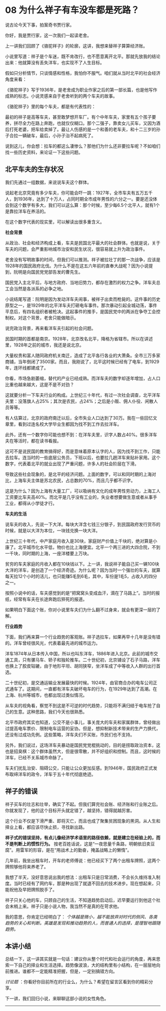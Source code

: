 # 08 为什么祥子有车没车都是死路？

说古论今天下事，拍案奇书贾行家。

你好，我是贾行家，这一次我们一起读老舍。

上一讲我们回顾了《骆驼祥子》的轮廓，这讲，我想来替祥子算算经济账。

小说里写道：祥子是个车迷，既不肯改行，也不愿意离开北平。那就先放我的结论出来：他就算没有丢失洋车，也实现不了人生目标。

假如只分析情节，只谈情感和性格，我怕你不服气。咱们就从当时北平的社会经济角度来看：

《骆驼祥子》写于1936年，是老舍成为职业作家之后的第一部长篇，也是他写作成熟的标志。小说灵感来自于老舍听到的两个车夫的故事。

《骆驼祥子》里的每个车夫，都是有代表性的：

最初的祥子是高等车夫，甚至敢梦想开车厂。有个中年车夫，家里有五个孩子要养，拼尽全力在路上奔跑，也就仅仅糊口。那个二强子，靠卖女儿买车，又因为酒后打死老婆，把车给卖掉了。最让人伤感的是一个和善的老车夫，和十二三岁的孙子合拉一辆破车，最后，小孙子治不起病死了。

说到这儿，你会想：拉车的都这么凄惨么？那他们为什么还非要拉车呢？不如咱们找一些历史资料，来论证一下这些问题。

## 北平车夫的生存状况

我们先通过一组数据，来说说车夫这个群体。

说起老北京究竟有多少车夫，你可能会吓一跳：1927年，全市车夫有五万五千人，到1936年，达到了十万人，占同时期全市成年男性的六分之一。要是还没体会到这个数字有多大，我们可以这么算：那个时候，至少每6.5个北平人，就有1个是靠拉洋车在养活的。

在这个数字代表的现实里，可以解读出很多重含义。

 **社会背景**

从政治、社会和经济构成上看，车夫是民国北平最大的社会群体。也就是说，关于车夫的问题，会严重影响城市治安和民生状况，很容易就上升为政治事件。

老舍没有写明故事的时间，但我们可以推测。祥子被拉壮丁的那一次战争，应该是1928年的国民政府北伐。为什么不是在这五六年前的直奉大战呢？因为小说提到，阮明是向国民党党部告发的曹先生。

国民党入主北平后，与地方政府、当地旧势力，都存在激烈的权力之争。洋车夫总工会当然是各派系的必争之地。

小说结尾写道：阮明是因为发动洋车夫闹事，被祥子出卖而枪毙的。这件事的历史原型之一，是1929年的北平洋车夫打砸电车事件。那次暴动引起全城动荡，事件平息后，有四名组织者被枪决。这起事件的推手，是国民党中的两派在争夺工会控制权。对这个背景，老舍只能做暗示。

说完政治背景，再来看洋车夫引起的社会问题。

民国时期的首都是南京。1928年，北京改名北平，降格为省辖市。所以在讲述里，1928年之前的城市，我还是说北京。

大量权贵和富人随同政府机关南迁，造成了北平各行各业的大萧条。全市三万多家商铺，当年倒闭了3500家。而且，我刚说了，北平这时候已经有了电车，到1929年，连环线都建成了。

你看，市场急剧萎缩，替代的产业已经成熟。而洋车夫的数字却逐年增加，占人口比重也越来越大，这是不是不对劲？

这就要分析一下车夫行业的构成。上世纪三十年代，有过一次社会调查，北平洋车夫里：没落旗人占25%；其次是农民，占24%；之后是小贩、佣人仆役、闲散人员等等。

有人估算过，北京的政府南迁以后，全市失业人口达到了30万。我在一些回忆文章里，看到过连名校大学毕业生都因为找不到工作去拉洋车。

此外，还有一个数字你可能也想不到：在洋车夫里，识字人数占40%。很多洋车夫在等活时，都在读书看报。

这可不是说民国的教育搞得好，而是意味着原本认字的人，因为找不到工作，只能去拉车。连当时的一些底层公务员，下班以后，也要拉几趟洋车来贴补家用。这个数字，代表着北平的就业出现了严重问题，许多人的社会阶层在下滑。

导致这些社会现象的，是北平的经济问题。上面的数字，可以和同时期的上海对比，上海车夫主体是苏北农民，占总数的70%，而且几乎都不识字。

这是为什么？因为上海有大量工厂，可以吸纳有文化的成年男性劳动力，上海工人工资要比车夫高40%。而北平是几乎没有工业的，失业者想要做生意或者从事手工业，都得从小学徒才行。

 **车夫的生活**

说车夫的收入，先说一下大洋。每块大洋含七钱三分银子，到民国政府发行货币的时候，就是以大洋为本位，一块钱兑换一块大洋。

上世纪三十年代，中产家庭月收入是30块，家庭财产价值上千块的，绝对算是小康了。北平城市化水平低，物价也比上海便宜。北平一个两三进的大四合院，不到一千块，同时期的上海，一座洋楼要上万块。

贫穷的车夫家庭的月收入都在10块钱以下。上一讲，我说祥子能自己买一辆100块大洋的洋车，是创造了一个经济奇迹。为什么呢？因为当时一个强壮的车夫，就算每天拉12个小时的活儿，也只能赚5毛到6毛，其中，车份是1毛5，占收入的四分之一。

按照小说中的话，车夫感觉到的是“把窝窝头变成血汗，滴在了马路上”。当时的报纸，经常有车夫在长途奔跑后猝死的报道。

如果明白下面这个账，你对小说里车夫们为什么翻不过身来，就会有更深一层的了解。

 **行业趋势**

下面，我们再来算一个行业趋势的客观账。祥子选拉车，如果再早十几年是没有错的。洋车曾经很风光，代表着最先进的城市运力。

洋车1874年从日本传入中国，所以也叫东洋车，1886年进入北京。此前的城市交通工具，只有骡马车、轿子和独轮推车。二十世纪初，北京铺设了石子马路，洋车也换上了胶皮轱辘，由于地形平坦、胡同狭窄，坐洋车成了中等收入人群的出行首选。

二十世纪初，是交通运输业发展最快的时候。1924年，由官商合办的电车公司正式通车了。这期间，一直都有洋车夫破坏电车的行为，在1929年达到了高潮。在上海、杭州等城市，也都出现过类似情况。

从车夫的视角看，察觉不到这是不可逆的时代趋势，只能将不满归结于电车抢了自己的生意。这种思路，我们今天也很熟悉。

北平市政府其实也知道，公交不是小事儿，事关庞大的车夫和家属群体，曾经做出过提高电车票价、限制电车运营的妥协。但是，想抑制新技术带来的生产力换代，还没有过成功先例。这些策略，洋车夫们不买账，市民们也不支持。

另外，我们说过，这场洋车夫暴动是国民党党棍挑动的，目的是捞取政治资本，这也是招臭棋：这个群体虽然大，但是很零散，并不好组织和控制。而且，这时候的洋车，已经不关系城市命脉了。

车夫们扰乱治安、阻碍公交，只能让公众更加反感。到1946年，国民政府正式发布取缔洋车的政令，洋车于五十年代彻底绝迹。

## 祥子的错误

祥子买车的壮志和壮举，确实了不起。但我们算完社会账、经济账和行业账之后。你就发现了，他的这个目标开头就定错了，越坚持，错得就越厉害。

这个行业不仅是下滑严重、即将灭亡，而且也成了聚集贫困现象的黑洞。从人生和择业上看，都应该尽快止损，寻找新出路。

 **祥子式的错误坚持，有点儿像经济学术语里的路径依赖，就是建立在经验上的，而不是判断上的惯性行为。** 按老百姓话说，这是“一夜思量千条路，明朝依旧卖豆腐”。用雷军的形容，是在“用战术上的勤奋，掩盖战略上的懒惰”。

几年前，我坐出租车时，开车的老师傅说：他已经买下了两个出租车牌照，这两个牌照够他将来养老了。

我想了半天，没好意思说出我的想法：出租车只是日常消费，不会长久维持准入制度。当时已经有了网约车，那是种出现了就退不回去的技术进步。现在想起来，只能祝他及早把牌照脱手了。

祥子只关心他的车，只顾自己的生活，不知道趋势启动后，迟早要运行到他这个社会末梢上来。祥子只是小说人物，我当然不是真的在苛求他。

我的意思，你肯定已经明白了： *个体越是微小，越不能放弃对时代的侧风、各类趋势的关心和判断。英雄是发现和推动趋势的人，而普通人的选择，是理智地跟随趋势。*

## 本讲小结

总结一下，这一讲其实就是一句话：建议你从整个时代和社会运行的角度，再来思索一下自己的择业和生活选择。趋势像波浪，大的结构里有小结构，在一层层地向前推进。谁都不一定能精准把握，但是，一定别搞错方向。

 *讨论题* ：你看好你目前所在的行业么，为什么？希望在留言区看到你的精彩分享。

下一讲，我们回归小说，来聊聊这部小说的女性角色。

---
